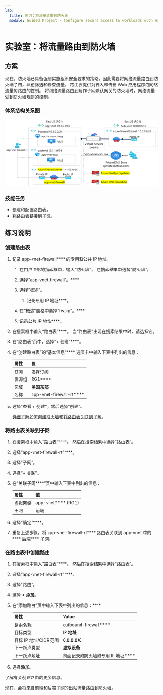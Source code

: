 ```yaml
---
lab:
  title: 练习：将流量路由到防火墙
  module: Guided Project - Configure secure access to workloads with Azure virtual networking services
---
```


# 实验室：将流量路由到防火墙


## 方案

现在，防火墙已具备强制实施组织安全要求的策略，因此需要将网络流量路由到防火墙子网，以便筛选和检查流量。 路由表提供对传入和传出 Web 应用程序的网络流量的路由的控制。 将网络流量路由到用作子网默认网关的防火墙时，网络流量受到防火墙规则的控制。 

### 体系结构关系图


![显示包含防火墙和路由表的一个虚拟网络的示意图。](../Media/task-3.png)

### 技能任务

- 创建和配置路由表。
- 将路由表链接到子网。
  

## 练习说明

### 创建路由表

1. 记录 app-vnet-firewall**** 的专用和公共 IP 地址。

    1. 在门户顶部的搜索框中，输入“防火墙”。 在搜索结果中选择“防火墙”。

    1. 选择“app-vnet-firewall”。****

    1. 选择“概述”。

        1. 记录专用 IP 地址****。

    1. 在“概述”窗格中选择“fwpip”。****

    1. 记录公共 IP 地址****。 


1. 在搜索框中输入“路由表”****。 当“路由表”出现在搜索结果中时，请选择它。

1. 在“路由表”页中，选择“+ 创建”****。

1. 在“创建路由表”的“基本信息”**** 选项卡中输入下表中列出的信息：

    | 属性 | 值    |
    |:---------|:---------|
    |订阅|选择订阅|
    |资源组|RG1****|
    |区域|**美国东部**|
    |名称|app-vnet-firewall-rt****|

    

1. 选择“查看 + 创建”，然后选择“创建”。

    [详细了解如何创建防火墙](https://docs.microsoft.com/azure/virtual-network/manage-route-table)和[将路由表关联到子网](https://docs.microsoft.com/azure/virtual-network/tutorial-create-route-table-portal#associate-a-route-table-to-a-subnet)。

### 将路由表关联到子网

1. 在搜索框中输入“路由表”****。 然后在搜索结果中选择“路由表”。

1. 选择“app-vnet-firewall-rt”****。

1. 选择“子网”。

1. 选择“+ 关联”。

1. 在“关联子网****”页中输入下表中列出的信息：

    | 属性 | 值    |
    |:---------|:---------|
    |虚拟网络|app-vnet**** (RG1)|
    |子网|前端|

1. 选择“确定”****。

1. 重复上述步骤，将 app-vnet-firewall-rt**** 路由表关联到 app-vnet 中的**** 后端**** 子网。

### 在路由表中创建路由

1. 在搜索框中输入“路由表”****。 然后在搜索结果中选择“路由表”。

1. 选择“app-vnet-firewall-rt”****。

1. 选择“路由”。

1. 选择 **+ 添加**。

1. 在“添加路由”页中输入下表中列出的信息：****

    | 属性 | Value    |
    |:---------|:---------|
    |路由名称|outbound-firewall****|
    |目标类型|**IP 地址**|
    |目标 IP 地址/CIDR 范围|**0.0.0.0/0**|
    |下一跃点类型|**虚拟设备**|
    |下一跃点地址|前面记录的防火墙的专用 IP 地址****|


1. 选择**添加**。

了解有关创建路由的更多信息[](https://docs.microsoft.com/azure/virtual-network/manage-route-table#add-a-route)。

现在，会将来自前端和后端子网的出站流量路由到防火墙。 


